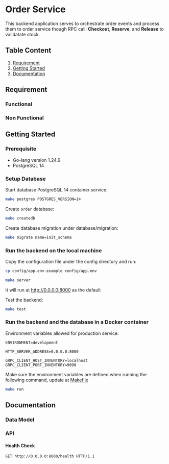 # Order Service

This backend application serves to orchestrate order events and process them to order service though RPC call: **Checkout**, **Reserve**, and **Release** to validatate stock.

## Table Content

1. [Requirement](#requirement)
2. [Getting Started](#getting-started)
3. [Documentation](#documentation)

## Requirement

### Functional

### Non Functional

## Getting Started

### Prerequisite

- Go-lang version 1.24.9
- PostgreSQL 14

### Setup Database

Start database PostgreSQL 14 container service:

```bash
make postgres POSTGRES_VERSION=14
```

Create `order` database:

```bash
make createdb
```

Create database migration under database/migration:

```bash
make migrate name=init_schema
```

### Run the backend on the local machine

Copy the configuration file under the config directory and run:

```bash
cp config/app.env.example config/app.env
```

```bash
make server
```

It will run at <http://0.0.0.0:8000> as the default

Test the backend:

```bash
make test
```

### Run the backend and the database in a Docker container

Environment variables allowed for production service:

```shell
ENVIRONMENT=development

HTTP_SERVER_ADDRESS=0.0.0.0:8000

GRPC_CLIENT_HOST_INVENTORY=localhost
GRPC_CLIENT_PORT_INVENTORY=9090
```

Make sure the environment variables are defined when running the following command, update at [Makefile](./Makefile)

```bash
make run
```

## Documentation

### Data Model

### API

#### Health Check

```http
GET http://0.0.0.0:8000/health HTTP/1.1
```
